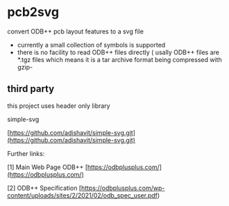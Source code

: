 # pcb2svg

convert  ODB++ pcb layout features  to a svg file

* currently  a small collection of symbols is supported
* there is no facility to read ODB++ files directly ( usally  ODB++ files are *.tgz files which means  it 
is a tar archive  format being   compressed with gzip-


## third party 


this project uses header only library 

simple-svg 


[https://github.com/adishavit/simple-svg.git](https://github.com/adishavit/simple-svg.git)


Further links:

[1] Main Web Page  ODB++  [https://odbplusplus.com/](https://odbplusplus.com/)

[2] ODB++ Specification   [https://odbplusplus.com/wp-content/uploads/sites/2/2021/02/odb_spec_user.pdf)
